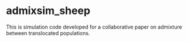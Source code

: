 # admixsim_sheep

This is simulation code developed for a collaborative paper on admixture between translocated populations. 
